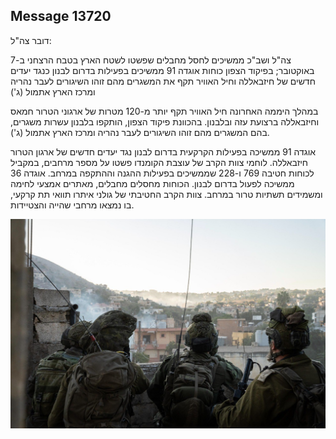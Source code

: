 ## Message 13720

דובר צה"ל:

צה"ל ושב"כ ממשיכים לחסל מחבלים שפשטו לשטח הארץ בטבח הרצחני ב-7 באוקטובר; בפיקוד הצפון כוחות אוגדה 91 ממשיכים בפעילות בדרום לבנון כנגד יעדים חדשים של חיזבאללה וחיל האוויר תקף את המשגרים מהם זוהו השיגורים לעבר נהריה ומרכז הארץ אתמול (ג')

במהלך היממה האחרונה חיל האוויר תקף יותר מ-120 מטרות של ארגוני הטרור חמאס וחיזבאללה ברצועת עזה ובלבנון. 
בהכוונת פיקוד הצפון, הותקפו בלבנון עשרות משגרים, בהם המשגרים מהם זוהו השיגורים לעבר נהריה ומרכז הארץ אתמול (ג').

אוגדה 91 ממשיכה בפעילות הקרקעית בדרום לבנון נגד יעדים חדשים של ארגון הטרור חיזבאללה. לוחמי צוות הקרב של עוצבת הקומנדו פשטו על מספר מרחבים, במקביל לכוחות חטיבה 769 ו-228 שממשיכים בפעילות ההגנה וההתקפה במרחב.
אוגדה 36 ממשיכה לפעול בדרום לבנון. הכוחות מחסלים מחבלים, מאתרים אמצעי לחימה ומשמידים תשתיות טרור במרחב.
צוות הקרב החטיבתי של גולני איתרו תוואי תת קרקעי, בו נמצאו מרחבי שהייה והצטיידות.

![Photo](13720/13720_photo.jpg)
